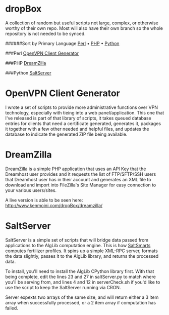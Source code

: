 dropBox
=======

A collection of random but useful scripts not large, complex, or otherwise worthy of their own repo.  Most will also have their own branch so the whole repository is not needed to be synced.

######Sort by Primary Language
[Perl](#perl) &bull; [PHP](#php) &bull; [Python](#python)

###Perl
[OpenVPN Client Generator](#openvpn-client-generator)

###PHP
[DreamZilla](#dreamzilla)

###Python
[SaltServer](#saltServer)

OpenVPN Client Generator
========
I wrote a set of scripts to provide more administrative functions over VPN technology, especially with tieing into a web panel/application.  This one that I've released is part of that library of scripts, it takes queued database entries for clients that need a certificate generated, generates it, packages it together with a few other needed and helpful files, and updates the database to indicate the generated ZIP file being available.

DreamZilla
========
DreamZilla is a simple PHP application that uses an API Key that the Dreamhost user provides and it requests the list of FTP/SFTP/SSH users that Dreamhost user has in their account and generates an XML file to download and import into FileZilla's Site Manager for easy connection to your various users/sites.

A live version is able to be seen here: http://www.kenmoini.com/dropBox/dreamzilla/

SaltServer
========
SaltServer is a simple set of scripts that will bridge data passed from applications to the AlgLib computation engine.  This is how [SaltSmarts](http://www.saltsmarts.com) computes fertilizer profiles.  It spins up a simple XML-RPC server, formats the data slightly, passes it to the AlgLib library, and returns the processed data.

To install, you'll need to install the AlgLib CPython library first.  With that being complete, edit the lines 23 and 27 in saltServer.py to match where you'll be serving from, and lines 4 and 12 in serverCheck.sh if you'd like to use the script to keep the SaltServer running via CRON.

Server expexts two arrays of the same size, and will return either a 3 item array when successfully processed, or a 2 item array if computation has failed.
